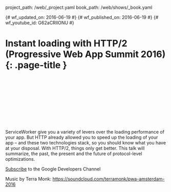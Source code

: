 project_path: /web/_project.yaml book_path: /web/shows/_book.yaml

{# wf_updated_on: 2016-06-19 #} {# wf_published_on: 2016-06-19 #} {# wf_youtube_id: G62aCRIlONU #}

# Instant loading with HTTP/2 (Progressive Web App Summit 2016) {: .page-title }

<div class="video-wrapper">
  <iframe class="devsite-embedded-youtube-video" data-video-id="G62aCRIlONU"
          data-autohide="1" data-showinfo="0" frameborder="0" allowfullscreen>
  </iframe>
</div>

ServiceWorker give you a variety of levers over the loading performance of your app. But HTTP already allowed you to speed up the loading of your app – and these two technologies stack, so you should know what you have at your disposal. With HTTP/2, things only get better. This talk will summarize, the past, the present and the future of protocol-level optimizations.

[Subscribe](https://goo.gl/LLLNvf) to the Google Developers Channel

Music by Terra Monk: https://soundcloud.com/terramonk/pwa-amsterdam-2016